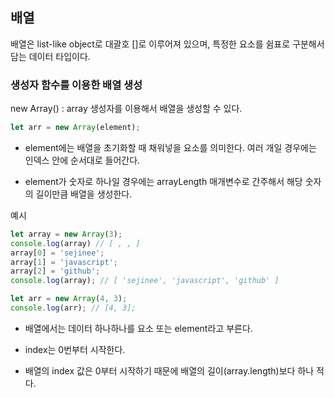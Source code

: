 ## 배열
배열은 list-like object로 대괄호 []로 이루어져 있으며, 특정한 요소를 쉼표로 구분해서 담는 데이터 타입이다.

### 생성자 함수를 이용한 배열 생성
new Array() : array 생성자를 이용해서 배열을 생성할 수 있다.
```javascript
let arr = new Array(element);
````
- element에는 배열을 초기화할 때 채워넣을 요소를 의미한다. 여러 개일 경우에는 인덱스 안에 순서대로 들어간다.

- element가 숫자로 하나일 경우에는 arrayLength 매개변수로 간주해서 해당 숫자의 길이만큼 배열을 생성한다.

예시
```javascript
let array = new Array(3);
console.log(array) // [ , , ]
array[0] = 'sejinee';
array[1] = 'javascript';
array[2] = 'github';
console.log(array); // [ 'sejinee', 'javascript', 'github' ]

let arr = new Array(4, 3);
console.log(arr); // [4, 3]; 
```

- 배열에서는 데이터 하나하나를 요소 또는 element라고 부른다.

- index는 0번부터 시작한다.

- 배열의 index 값은 0부터 시작하기 때문에 배열의 길이(array.length)보다 하나 적다.
